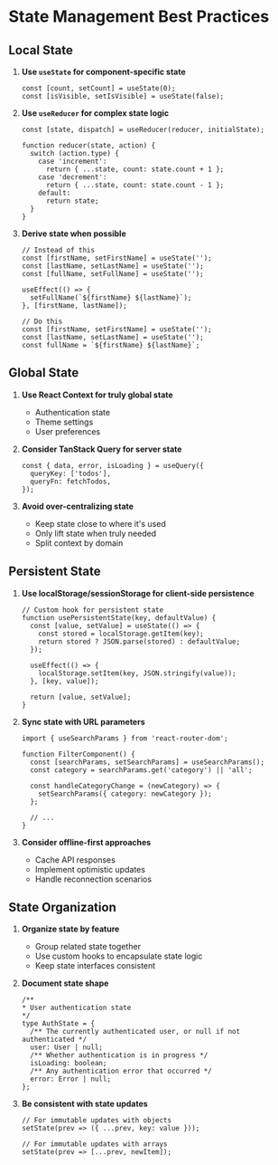 
# State Management Best Practices

## Local State

1. **Use `useState` for component-specific state**
   ```tsx
   const [count, setCount] = useState(0);
   const [isVisible, setIsVisible] = useState(false);
   ```

2. **Use `useReducer` for complex state logic**
   ```tsx
   const [state, dispatch] = useReducer(reducer, initialState);
   
   function reducer(state, action) {
     switch (action.type) {
       case 'increment':
         return { ...state, count: state.count + 1 };
       case 'decrement':
         return { ...state, count: state.count - 1 };
       default:
         return state;
     }
   }
   ```

3. **Derive state when possible**
   ```tsx
   // Instead of this
   const [firstName, setFirstName] = useState('');
   const [lastName, setLastName] = useState('');
   const [fullName, setFullName] = useState('');
   
   useEffect(() => {
     setFullName(`${firstName} ${lastName}`);
   }, [firstName, lastName]);
   
   // Do this
   const [firstName, setFirstName] = useState('');
   const [lastName, setLastName] = useState('');
   const fullName = `${firstName} ${lastName}`;
   ```

## Global State

1. **Use React Context for truly global state**
   - Authentication state
   - Theme settings
   - User preferences

2. **Consider TanStack Query for server state**
   ```tsx
   const { data, error, isLoading } = useQuery({
     queryKey: ['todos'],
     queryFn: fetchTodos,
   });
   ```

3. **Avoid over-centralizing state**
   - Keep state close to where it's used
   - Only lift state when truly needed
   - Split context by domain

## Persistent State

1. **Use localStorage/sessionStorage for client-side persistence**
   ```tsx
   // Custom hook for persistent state
   function usePersistentState(key, defaultValue) {
     const [value, setValue] = useState(() => {
       const stored = localStorage.getItem(key);
       return stored ? JSON.parse(stored) : defaultValue;
     });
     
     useEffect(() => {
       localStorage.setItem(key, JSON.stringify(value));
     }, [key, value]);
     
     return [value, setValue];
   }
   ```

2. **Sync state with URL parameters**
   ```tsx
   import { useSearchParams } from 'react-router-dom';
   
   function FilterComponent() {
     const [searchParams, setSearchParams] = useSearchParams();
     const category = searchParams.get('category') || 'all';
     
     const handleCategoryChange = (newCategory) => {
       setSearchParams({ category: newCategory });
     };
     
     // ...
   }
   ```

3. **Consider offline-first approaches**
   - Cache API responses
   - Implement optimistic updates
   - Handle reconnection scenarios

## State Organization

1. **Organize state by feature**
   - Group related state together
   - Use custom hooks to encapsulate state logic
   - Keep state interfaces consistent

2. **Document state shape**
   ```tsx
   /**
   * User authentication state
   */
   type AuthState = {
     /** The currently authenticated user, or null if not authenticated */
     user: User | null;
     /** Whether authentication is in progress */
     isLoading: boolean;
     /** Any authentication error that occurred */
     error: Error | null;
   };
   ```

3. **Be consistent with state updates**
   ```tsx
   // For immutable updates with objects
   setState(prev => ({ ...prev, key: value }));
   
   // For immutable updates with arrays
   setState(prev => [...prev, newItem]);
   ```
